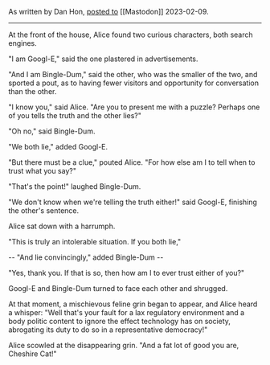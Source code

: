 As written by Dan Hon, [posted to](https://dan.mastohon.com/@danhon/109832776316395199) [[Mastodon]] 2023-02-09.

---

At the front of the house, Alice found two curious characters, both search engines. 

"I am Googl-E," said the one plastered in advertisements. 

"And I am Bingle-Dum," said the other, who was the smaller of the two, and sported a pout, as to having fewer visitors and opportunity for conversation than the other.

"I know you," said Alice. "Are you to present me with a puzzle? Perhaps  one of you tells the truth and the other lies?"

"Oh no," said Bingle-Dum.

"We both lie," added Googl-E. 

"But there must be a clue," pouted Alice. "For how else am I to tell when to trust what you say?"

"That's the point!" laughed Bingle-Dum. 

"We don't know when we're telling the truth either!" said Googl-E, finishing the other's sentence.

Alice sat down with a harrumph. 

"This is truly an intolerable situation. If you both lie," 

-- "And lie convincingly," added Bingle-Dum -- 

"Yes, thank you. If that is so, then how am I to ever trust either of you?" 

Googl-E and Bingle-Dum turned to face each other and shrugged.

At that moment, a mischievous feline grin began to appear, and Alice heard a whisper: "Well that's your fault for a lax regulatory environment and a body politic content to ignore the effect technology has on society, abrogating its duty to do so in a representative democracy!"

Alice scowled at the disappearing grin. "And a fat lot of good you are, Cheshire Cat!"